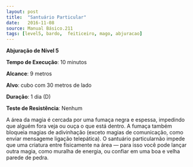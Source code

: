 ```yaml
---
layout: post
title:  "Santuário Particular"
date:   2016-11-08
source: Manual Básico.211
tags: [level5, bardo,  feiticeiro, mago, abjuracao]
---
```


**Abjuração de Nível 5**

**Tempo de Execução**: 10 minutos

**Alcance**: 9 metros

**Alvo**: cubo com 30 metros de lado

**Duração**: 1 dia (D)

**Teste de Resistência**: Nenhum

A área da magia é cercada por uma fumaça negra e espessa, impedindo que alguém fora veja ou ouça o que está dentro. 
A fumaça também bloqueia magias de adivinhação (exceto magias de comunicação, como enviar mensageme ligação telepática).
O santuário particularnão impede que uma criatura entre fisicamente na área — para isso você pode lançar outra magia, como muralha de energia, ou confiar  em uma boa e velha parede de pedra.